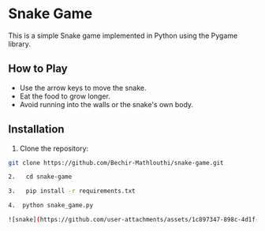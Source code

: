 # Snake Game

This is a simple Snake game implemented in Python using the Pygame library.

## How to Play

- Use the arrow keys to move the snake.
- Eat the food to grow longer.
- Avoid running into the walls or the snake's own body.

## Installation 

 1. Clone the repository:
   ```bash
   git clone https://github.com/Bechir-Mathlouthi/snake-game.git

 2.   cd snake-game

 3.   pip install -r requirements.txt

 4.  python snake_game.py

![snake](https://github.com/user-attachments/assets/1c897347-898c-4d1f-aa1f-3ceccbe8f58a)
